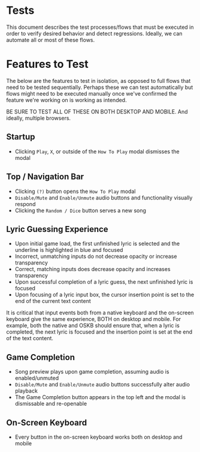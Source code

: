 # Tests

This document describes the test processes/flows that must be executed in order to verify desired behavior and detect regressions. Ideally, we can automate all or most of these flows.

# Features to Test

The below are the features to test in isolation, as opposed to full flows that need to be tested sequentially. Perhaps these we can test automatically but flows might need to be executed manually once we've confirmed the feature we're working on is working as intended.

BE SURE TO TEST ALL OF THESE ON BOTH DESKTOP AND MOBILE. And ideally, multiple browsers.

## Startup

- Clicking `Play`, `X`, or outside of the `How To Play` modal dismisses the modal

## Top / Navigation Bar

- Clicking `(?)` button opens the `How To Play` modal
- `Disable/Mute` and `Enable/Unmute` audio buttons and functionality visually respond
- Clicking the `Random / Dice` button serves a new song

## Lyric Guessing Experience

- Upon initial game load, the first unfinished lyric is selected and the underline is highlighted in blue and focused
- Incorrect, unmatching inputs do not decrease opacity or increase transparency
- Correct, matching inputs does decrease opacity and increases transparency
- Upon successful completion of a lyric guess, the next unfinished lyric is focused
- Upon focusing of a lyric input box, the cursor insertion point is set to the end of the current text content

It is critical that input events both from a native keyboard and the on-screen keyboard give the same experience, BOTH on desktop and mobile. For example, both the native and OSKB should ensure that, when a lyric is completed, the next lyric is focused and the insertion point is set at the end of the text content.

## Game Completion

- Song preview plays upon game completion, assuming audio is enabled/unmuted
- `Disable/Mute` and `Enable/Unmute` audio buttons successfully alter audio playback
- The Game Completion button appears in the top left and the modal is dismissable and re-openable

## On-Screen Keyboard

- Every button in the on-screen keyboard works both on desktop and mobile